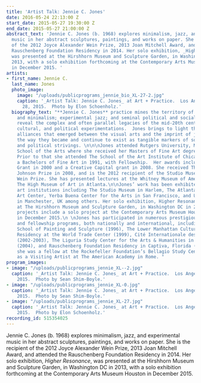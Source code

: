 ```yaml
---
title: 'Artist Talk: Jennie C. Jones'
date: 2016-05-24 22:13:00 Z
start_date: 2015-05-27 19:30:00 Z
end_date: 2015-05-27 21:00:00 Z
abstract_text: 'Jennie C. Jones (b. 1968) explores minimalism, jazz, and experimental
  music in her abstract sculptures, paintings, and works on paper. She is the recipient
  of the 2012 Joyce Alexander Wein Prize, 2013 Joan Mitchell Award, and attended the
  Rauschenberg Foundation Residency in 2014. Her solo exhibition, _Higher Resonance_,
  was presented at the Hirshhorn Museum and Sculpture Garden, in Washington DC in
  2013, with a solo exhibition forthcoming at the Contemporary Arts Museum Houston
  in December 2015. '
artists:
- first_name: Jennie C.
  last_name: Jones
  photo_image:
    image: "/uploads/publicprograms_jennie_bio_XL-27-2.jpg"
    caption: '_Artist Talk: Jennie C. Jones_ at Art + Practice.  Los Angeles.  May
      28, 2015.  Photo by Elon Schoenholz.'
  biography_text: "**Jennie C. Jones** practice mines the territory of Modernism—abstraction
    and minimalism; experimental jazz; and seminal political and social shifts—to
    reveal the complex and often parallel legacies of the mid-20th century’s social,
    cultural, and political experimentations.  Jones brings to light the unlikely
    alliances that emerged between the visual arts and the imprint of jazz, highlighting
    the way they became and continue to exist as tangible markers of social evolution
    and political strivings. \n\n\nJones attended Rutgers University, Mason Gross
    School of the Arts where she received her Masters of Fine Art degree in 1996.
    Prior to that she attended The School of the Art Institute of Chicago, receiving
    a Bachelors of Fine Art in 1991, with Fellowship.  Her awards include a Pollock-Krasner
    Grant in 2000 and a Creative Capital grant in 2008. She received The William H.
    Johnson Prize in 2008, and is the 2012 recipient of the Studio Museum in Harlem’s
    Wein Prize. She has presented lectures at the Whitney Museum of American Art and
    The High Museum of Art in Atlanta.\n\nJones’ work has been exhibited at major
    art institutions including The Studio Museum in Harlem, The Atlanta Contemporary
    Art Center, Yerba Buena Center for the Arts in San Francisco, and Urbis Art Center
    in Manchester, UK among others. Her solo exhibition, Higher Resonance, was presented
    at The Hirshhorn Museum and Sculpture Garden, in Washington DC in 2013. Upcoming
    projects include a solo project at the Contemporary Arts Museum Houston, opening
    in December 2015.\n \nJones has participated in numerous prestigious artists residency
    and fellowship programs, both nationally and international, including: Skowhegan
    School of Painting and Sculpture (1996), The Lower Manhattan Cultural Council
    Residency at the World Trade Center (1999), Cité Internationale des Arts in Paris
    (2002-2003), The Liguria Study Center for the Arts & Humanities in Genoa, Italy
    (2004), and Rauschenberg Foundation Residency in Captiva, Florida (2014). In 2008
    she was a fellow at the Rockefeller Foundation’s Bellagio Study Center as well
    as a Visiting Artist at The American Academy in Rome. "
program_images:
- image: "/uploads/publicprograms_jennie_XL--2.jpg"
  caption: '_Artist Talk: Jennie C. Jones_ at Art + Practice.  Los Angeles.  May 28,
    2015.  Photo by Sean Shim-Boyle.'
- image: "/uploads/publicprograms_jennie_XL-0.jpg"
  caption: '_Artist Talk: Jennie C. Jones_ at Art + Practice.  Los Angeles.  May 28,
    2015.  Photo by Sean Shim-Boyle.'
- image: "/uploads/publicprograms_jennie_XL-27.jpg"
  caption: '_Artist Talk: Jennie C. Jones_ at Art + Practice.  Los Angeles.  May 28,
    2015.  Photo by Elon Schoenholz.'
recording_id: 515354025
---
```


Jennie C. Jones (b. 1968) explores minimalism, jazz, and experimental music in her abstract sculptures, paintings, and works on paper. She is the recipient of the 2012 Joyce Alexander Wein Prize, 2013 Joan Mitchell Award, and attended the Rauschenberg Foundation Residency in 2014. Her solo exhibition, _Higher Resonance_, was presented at the Hirshhorn Museum and Sculpture Garden, in Washington DC in 2013, with a solo exhibition forthcoming at the Contemporary Arts Museum Houston in December 2015. 